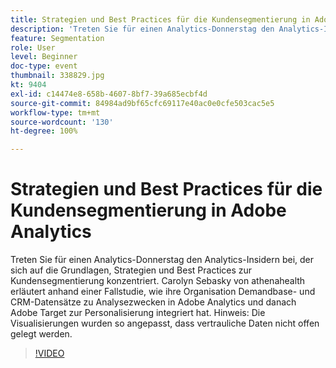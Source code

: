 ```yaml
---
title: Strategien und Best Practices für die Kundensegmentierung in Adobe Analytics
description: 'Treten Sie für einen Analytics-Donnerstag den Analytics-Insidern bei, der sich auf die Grundlagen, Strategien und Best Practices zur Kundensegmentierung konzentriert. Carolyn Sebasky von athenahealth erläutert anhand einer Fallstudie, wie ihre Organisation Demandbase- und CRM-Datensätze zu Analysezwecken in Adobe Analytics und danach Adobe Target zur Personalisierung integriert hat. Hinweis: Die Visualisierungen wurden so angepasst, dass vertrauliche Daten nicht offen gelegt werden.'
feature: Segmentation
role: User
level: Beginner
doc-type: event
thumbnail: 338829.jpg
kt: 9404
exl-id: c14474e8-658b-4607-8bf7-39a685ecbf4d
source-git-commit: 84984ad9bf65cfc69117e40ac0e0cfe503cac5e5
workflow-type: tm+mt
source-wordcount: '130'
ht-degree: 100%

---
```


# Strategien und Best Practices für die Kundensegmentierung in Adobe Analytics

Treten Sie für einen Analytics-Donnerstag den Analytics-Insidern bei, der sich auf die Grundlagen, Strategien und Best Practices zur Kundensegmentierung konzentriert. Carolyn Sebasky von athenahealth erläutert anhand einer Fallstudie, wie ihre Organisation Demandbase- und CRM-Datensätze zu Analysezwecken in Adobe Analytics und danach Adobe Target zur Personalisierung integriert hat. Hinweis: Die Visualisierungen wurden so angepasst, dass vertrauliche Daten nicht offen gelegt werden.

>[!VIDEO](https://video.tv.adobe.com/v/338829/?quality=12&learn=on)
